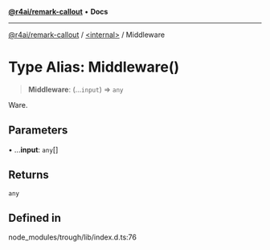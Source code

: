 [**@r4ai/remark-callout**](../../README.md) • **Docs**

***

[@r4ai/remark-callout](../../globals.md) / [\<internal\>](../README.md) / Middleware

# Type Alias: Middleware()

> **Middleware**: (...`input`) => `any`

Ware.

## Parameters

• ...**input**: `any`[]

## Returns

`any`

## Defined in

node\_modules/trough/lib/index.d.ts:76

